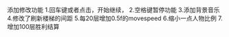 添加修改功能
1.回车键或者点击，开始继续，
2.空格键暂停功能
3.添加背景音乐
4.修改了刷新楼梯的间距
5.每20层增加0.5f的movespeed
6.缩小一点人物比例
7.增加100层胜利结算
